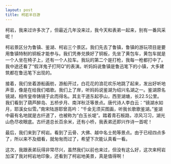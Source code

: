 ```yaml
---
layout: post
title: 柯岩半日游
---
```



柯岩，我来过许多次了，但最近几年没来过，我今天和表弟一起来，别有一番风采呢！

柯岩景区分为鲁镇、鉴湖、柯岩三个景区。我们先去了鲁镇，鲁镇的游玩项目是要用鲁镇特制的铜板才能参与。我们凭券兑换好了铜板，先坐了黄包车，黄包车就是一个人坐在椅子上，还有一个人拉车。我玩的第二个是打枪，我每一枪都打中了。我中途还看了“假洋鬼子打阿Q”的表演。听妈妈说鲁镇是鲁迅笔下的小镇，大多建筑都在鲁迅笔下出现的。

接着，我们坐着游船画舫，游船开过，白花花的浪花欢乐地跳了起来，发出好听地声音，像是在给我们唱歌。我们上了岸，听妈妈说鉴湖为绍兴名湖之一。鉴湖原名镜湖，相传皇帝铸镜于此而得名。其主干道东起亭山，西至湖塘，长22.5公里。我们看到了葫芦醉岛、五桥步月、南洋秋泛等景点。唐代诗人李白云：“镜湖水如月，耶溪女似雪。”南宋陆游耶曾高吟：“千金无须买图画，听我长歌歌鉴湖。”鉴湖中最有名地就是古纤道了，也被称为“白玉长堤”。踏着青石板路，凉风习习，湖光山色尽收眼底。古纤道总长百余米，还有小桥，我表弟还即兴作诗一首呢！

最后，我们来到了柯岩。看到了云骨、大佛、越中名士苑等景点。由于已经四点多了，所以来不及细看，就匆匆而过了，希望下次能认真看一看。

这次，我跟表弟玩得非常尽兴，虽然我们以前也来过，但没有这么好，这次来柯岩加深了我对柯岩地印象，还看到了柯岩地美景，真是值得啊！
